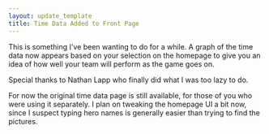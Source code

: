 ```yaml
---
layout: update_template
title: Time Data Added to Front Page
---
```


This is something I've been wanting to do for a while.  A graph of the time
data now appears based on your selection on the homepage to give you an idea
of how well your team will perform as the game goes on.

Special thanks to Nathan Lapp who finally did what I was too lazy to do.

For now the original time data page is still available, for those of you
who were using it separately.  I plan on tweaking the homepage UI a bit now,
since I suspect typing hero names is generally easier than trying to find
the pictures.

